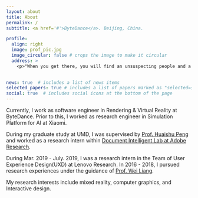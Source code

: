```yaml
---
layout: about
title: About
permalink: /
subtitle: <a href='#'>ByteDance</a>. Beijing, China.

profile:
  align: right
  image: prof_pic.jpg
  image_circular: false # crops the image to make it circular
  address: >
    <p>"When you get there, you will find an unsuspecting people and a spacious land that God has put into your hands, a land that lacks nothing whatever" (Judges. 18:10).</p>
    

news: true  # includes a list of news items
selected_papers: true # includes a list of papers marked as "selected={true}"
social: true  # includes social icons at the bottom of the page
---
```


Currently, I work as software engineer in Rendering & Virtual Reality at ByteDance. Prior to this, I worked as research engineer in Simulation Platform for AI at Xiaomi.

During my graduate study at UMD, I was supervised by [Prof. Huaishu Peng](http://smartlab.cs.umd.edu/) and worked as a research intern within [Document Intelligent Lab at Adobe Research](https://research.adobe.com/research/document-intelligence/). 

During Mar. 2019 - July. 2019,  I was a research intern in the Team of User Experience Design(UXD) at Lenovo Research. In 2016 - 2018, I pursued research experiences under the guidance of [Prof. Wei Liang](https://liangwei-bit.github.io/web/).

My research interests include mixed reality, computer graphics, and Interactive design.

<!---
Write your biography here. Tell the world about yourself. Link to your favorite [subreddit](http://reddit.com). You can put a picture in, too. The code is already in, just name your picture `prof_pic.jpg` and put it in the `img/` folder.
Put your address / P.O. box / other info right below your picture. You can also disable any these elements by editing `profile` property of the YAML header of your `_pages/about.md`. Edit `_bibliography/papers.bib` and Jekyll will render your [publications page](/al-folio/publications/) automatically.
Link to your social media connections, too. This theme is set up to use [Font Awesome icons](http://fortawesome.github.io/Font-Awesome/) and [Academicons](https://jpswalsh.github.io/academicons/), like the ones below. Add your Facebook, Twitter, LinkedIn, Google Scholar, or just disable all of them.
-->